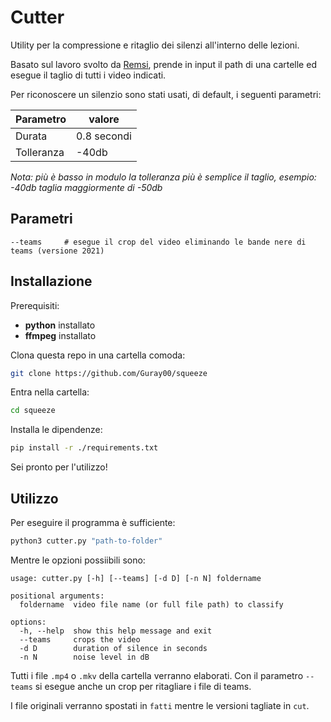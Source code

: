 # Cutter
Utility per la compressione e ritaglio dei silenzi all'interno delle lezioni. 

Basato sul lavoro svolto da [Remsi](https://github.com/bambax/Remsi), prende in input il path di una cartelle ed esegue il taglio di tutti i video indicati.

Per riconoscere un silenzio sono stati usati, di default, i seguenti parametri:

|Parametro| valore|
|----|-----|
|Durata| 0.8 secondi|
| Tolleranza| -40db |

_Nota: più è basso in modulo la tolleranza più è semplice il taglio, esempio: -40db taglia maggiormente di -50db_

## Parametri
```text
--teams 	# esegue il crop del video eliminando le bande nere di teams (versione 2021)
```

## Installazione

Prerequisiti:
- **python** installato
- **ffmpeg** installato

Clona questa repo in una cartella comoda:
```bash
git clone https://github.com/Guray00/squeeze
```

Entra nella cartella:
```bash
cd squeeze
```

Installa le dipendenze:
```bash
pip install -r ./requirements.txt
```
Sei pronto per l'utilizzo!

## Utilizzo
Per eseguire il programma è sufficiente:
```bash
python3 cutter.py "path-to-folder"
```
Mentre le opzioni possiibili sono:
```text
usage: cutter.py [-h] [--teams] [-d D] [-n N] foldername

positional arguments:
  foldername  video file name (or full file path) to classify

options:
  -h, --help  show this help message and exit
  --teams     crops the video
  -d D        duration of silence in seconds
  -n N        noise level in dB
```

Tutti i file `.mp4` o `.mkv` della cartella verranno elaborati. Con il parametro `--teams` si esegue anche un crop per ritagliare i file di teams.

I file originali verranno spostati in `fatti` mentre le versioni tagliate in `cut`.